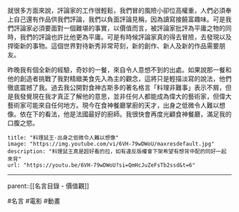就很多方面來說，評論家的工作很輕鬆，我們冒的風險小卻位高權重，人們必須奉上自己還有作品供我們評論，我們以負面評論見稱，因為讀寫接饒富趣味。可是我們評論家必須要面對一個難堪的事實，以價值而言，被評論家批評為平庸之物的同時，我們的評論也許比他更為平庸。可是有時候評論家真的得去冒險，去發現以及捍衛新的事物。這個世界對待新秀非常苛刻，新的創作、新人及新的作品需要朋友。

昨晚我有個全新的經驗，奇妙的一餐，來自令人意想不到的出處。如果說那一餐和他的創造者挑戰了我對精緻美食先入為主的觀念，這將只是輕描淡寫的說法，他們徹底震撼了我。過去我公開對食神古斯多的著名格言「料理非難事」表示不屑，但是我發覺現在我才真正了解他的意思，並非任何人都能成為偉大的藝術家，但偉大藝術家可能來自任何地方。現今在食神餐廳掌廚的天才，出身之低微令人難以想像。依在下的看法，他是法國最好的廚師。我很快會再度光顧食神餐廳，滿足我的口腹之慾。
```embed
title: "料理鼠王-出身之低微令人難以想像"
image: "https://img.youtube.com/vi/6VH-79wDWoU/maxresdefault.jpg"
description: "料理鼠王真是超好看的拉，如有違反版權會下架希望有想背中配的同好一起來背"
url: "https://youtu.be/6VH-79wDWoU?si=QmHcJuZeFsTb2ssd&t=6"
```
- - -
parent::[[名言目錄 - 價值觀]]

#名言 #電影 #動畫 